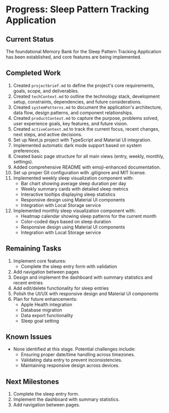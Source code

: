 # Progress: Sleep Pattern Tracking Application

## Current Status
The foundational Memory Bank for the Sleep Pattern Tracking Application has been established, and core features are being implemented.

## Completed Work
1. Created `projectbrief.md` to define the project's core requirements, goals, scope, and deliverables.
2. Created `techContext.md` to outline the technology stack, development setup, constraints, dependencies, and future considerations.
3. Created `systemPatterns.md` to document the application's architecture, data flow, design patterns, and component relationships.
4. Created `productContext.md` to capture the purpose, problems solved, user experience goals, key features, and future vision.
5. Created `activeContext.md` to track the current focus, recent changes, next steps, and active decisions.
6. Set up Next.js project with TypeScript and Material UI integration.
7. Implemented automatic dark mode support based on system preferences.
8. Created basic page structure for all main views (entry, weekly, monthly, settings).
9. Added comprehensive README with emoji-enhanced documentation.
10. Set up proper Git configuration with .gitignore and MIT license.
11. Implemented weekly sleep visualization component with:
    - Bar chart showing average sleep duration per day
    - Weekly summary cards with detailed sleep metrics
    - Interactive tooltips displaying sleep statistics
    - Responsive design using Material UI components
    - Integration with Local Storage service
12. Implemented monthly sleep visualization component with:
    - Heatmap calendar showing sleep patterns for the current month
    - Color-coded days based on sleep duration
    - Responsive design using Material UI components
    - Integration with Local Storage service

## Remaining Tasks
1. Implement core features:
   - Complete the sleep entry form with validation
2. Add navigation between pages
3. Design and implement the dashboard with summary statistics and recent entries
4. Add edit/delete functionality for sleep entries
5. Polish the UI/UX with responsive design and Material UI components
6. Plan for future enhancements:
   - Apple Health integration
   - Database migration
   - Data export functionality
   - Sleep goal setting

## Known Issues
- None identified at this stage. Potential challenges include:
  - Ensuring proper date/time handling across timezones.
  - Validating data entry to prevent inconsistencies.
  - Maintaining responsive design across devices.

## Next Milestones
1. Complete the sleep entry form.
2. Implement the dashboard with summary statistics.
3. Add navigation between pages.
